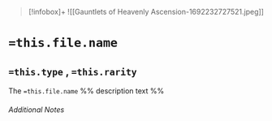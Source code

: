 
> [!infobox]+
> ![[Gauntlets of Heavenly Ascension-1692232727521.jpeg]]

# `=this.file.name`
## `=this.type` , `=this.rarity`

The `=this.file.name` %% description text %%

###### Additional Notes